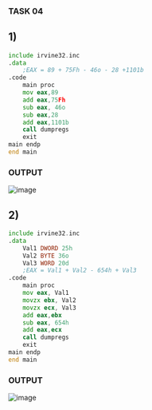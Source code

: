 ### TASK 04
## 1)
``` asm
include irvine32.inc
.data
	;EAX = 89 + 75Fh - 46o - 28 +1101b
.code
	main proc
	mov eax,89
	add eax,75Fh
	sub eax, 46o
	sub eax,28
	add eax,1101b
	call dumpregs
	exit
main endp
end main 
```
### OUTPUT

![image](https://github.com/user-attachments/assets/82fc751d-7620-4fa1-89a4-f54ef6ded0fa)

## 2)
``` asm
include irvine32.inc
.data
	Val1 DWORD 25h
	Val2 BYTE 36o
	Val3 WORD 20d
	;EAX = Val1 + Val2 - 654h + Val3
.code
	main proc
	mov eax, Val1
	movzx ebx, Val2
	movzx ecx, Val3
	add eax,ebx
	sub eax, 654h
	add eax,ecx
	call dumpregs
	exit
main endp
end main 
```
### OUTPUT

![image](https://github.com/user-attachments/assets/09a2c9e3-5296-4e49-9d18-9a4c377d5767)


